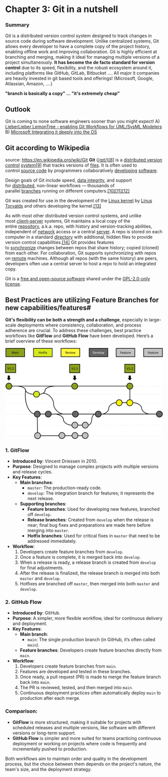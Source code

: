 # Chapter 3: Git in a nutshell

### Summary
Git is a distributed version control system designed to track changes in source code during software development. Unlike centralized systems, Git allows every developer to have a complete copy of the project history, enabling offline work and improving collaboration. Git is highly efficient at branching and merging, making it ideal for managing multiple versions of a project simultaneously. **It has become the de facto standard for version control** due to its speed, flexibility, and the robust ecosystem around it, including platforms like GitHub, GitLab, Bitbucket ....
All major it companies are heavily invested in git based tools and offerings! (Microsoft, Google, Atlassian, Amazon, ....)

**"branch is basically a copy" ... "it's extremely cheap"**
## Outlook
Git is coming to none software engineers sooner than you might expect! 
A) [LieberLieber LemonTree - enabling Git Workflows for UML/SysML Modelers](https://www.lieberlieber.com/lemontree/de/)
B) [Microsoft Integrating it deeply into the OS](https://www.theverge.com/2024/5/21/24161785/microsoft-windows-file-explorer-version-control-7z-tar)
## Git according to Wikipedia
source: https://en.wikipedia.org/wiki/Git
**Git** ([/ɡɪt/](https://en.wikipedia.org/wiki/Help:IPA/English "Help:IPA/English"))[[8]](https://en.wikipedia.org/wiki/Git#cite_note-:0-9) is a [distributed version control](https://en.wikipedia.org/wiki/Distributed_version_control "Distributed version control") [system](https://en.wikipedia.org/wiki/Software_system "Software system")[[9]](https://en.wikipedia.org/wiki/Git#cite_note-FOOTNOTEChaconStraub201429%E2%80%9331-10) that tracks versions of [files](https://en.wikipedia.org/wiki/Computer_file "Computer file"). It is often used to control [source code](https://en.wikipedia.org/wiki/Source_code "Source code") by programmers collaboratively [developing](https://en.wikipedia.org/wiki/Software_development "Software development") [software](https://en.wikipedia.org/wiki/Software "Software").

Design goals of Git include speed, [data integrity](https://en.wikipedia.org/wiki/Data_integrity "Data integrity"), and support for [distributed](https://en.wikipedia.org/wiki/Distributed_computing "Distributed computing"), non-linear workflows — thousands of parallel [branches](https://en.wikipedia.org/wiki/Branching_(version_control) "Branching (version control)") running on different computers.[[10]](https://en.wikipedia.org/wiki/Git#cite_note-kernel_SCM_saga-11)[[11]](https://en.wikipedia.org/wiki/Git#cite_note-integrity_goals-12)[[12]](https://en.wikipedia.org/wiki/Git#cite_note-linusGoogleTalk-13)

Git was created for use in the development of the [Linux kernel](https://en.wikipedia.org/wiki/Linux_kernel "Linux kernel") by [Linus Torvalds](https://en.wikipedia.org/wiki/Linus_Torvalds "Linus Torvalds") and others developing the kernel.[[13]](https://en.wikipedia.org/wiki/Git#cite_note-pro-git-1.2-14)

As with most other distributed version control systems, and unlike most [client–server](https://en.wikipedia.org/wiki/Client%E2%80%93server "Client–server") systems, Git maintains a local copy of the entire [repository](https://en.wikipedia.org/wiki/Repository_(version_control) "Repository (version control)"), a.k.a. repo, with history and version-tracking abilities, independent of [network](https://en.wikipedia.org/wiki/Computer_network "Computer network") access or a central [server](https://en.wikipedia.org/wiki/Server_(computing) "Server (computing)"). A repo is stored on each computer in a standard [directory](https://en.wikipedia.org/wiki/Directory_(computing) "Directory (computing)") with additional, hidden files to provide version control capabilities.[[14]](https://en.wikipedia.org/wiki/Git#cite_note-15) Git provides features to [synchronize](https://en.wikipedia.org/wiki/Synchronization_(computer_science) "Synchronization (computer science)") changes between repos that share history; copied (cloned) from each other. For collaboration, Git supports synchronizing with repos on [remote](https://en.wikipedia.org/wiki/Computer_network "Computer network") machines. Although all repos (with the same history) are peers, developers often use a central server to host a repo to hold an integrated copy.

Git is a [free and open-source software](https://en.wikipedia.org/wiki/Free_and_open-source_software "Free and open-source software") shared under the [GPL-2.0-only license](https://en.wikipedia.org/wiki/GNU_General_Public_License "GNU General Public License").

## Best Practices are utilizing Feature Branches for new capabilities/features#
**Git's flexibility can be both a strength and a challenge**, especially in large-scale deployments where consistency, collaboration, and process adherence are crucial. To address these challenges, best practice workflows like **GitFlow** and **GitHub Flow** have been developed. Here’s a brief overview of these workflows:

![](Pasted%20image%2020240826132423.png)
### 1. GitFlow
- **Introduced by**: Vincent Driessen in 2010.
- **Purpose**: Designed to manage complex projects with multiple versions and release cycles.
- **Key Features**:
  - **Main branches**: 
    - `master`: The production-ready code.
    - `develop`: The integration branch for features; it represents the next release.
  - **Supporting branches**:
    - **Feature branches**: Used for developing new features, branched off `develop`.
    - **Release branches**: Created from `develop` when the release is near; final bug fixes and preparations are made here before merging into `master`.
    - **Hotfix branches**: Used for critical fixes in `master` that need to be addressed immediately.
- **Workflow**:
  1. Developers create feature branches from `develop`.
  2. Once a feature is complete, it is merged back into `develop`.
  3. When a release is ready, a release branch is created from `develop` for final adjustments.
  4. After the release is finalized, the release branch is merged into both `master` and `develop`.
  5. Hotfixes are branched off `master`, then merged into both `master` and `develop`.

### 2. GitHub Flow
- **Introduced by**: GitHub.
- **Purpose**: A simpler, more flexible workflow, ideal for continuous delivery and deployment.
- **Key Features**:
  - **Main branch**:
    - `main`: The single production branch (in GitHub, it’s often called `main`).
  - **Feature branches**: Developers create feature branches directly from `main`.
- **Workflow**:
  1. Developers create feature branches from `main`.
  2. Features are developed and tested in these branches.
  3. Once ready, a pull request (PR) is made to merge the feature branch back into `main`.
  4. The PR is reviewed, tested, and then merged into `main`.
  5. Continuous deployment practices often automatically deploy `main` to production after each merge.

### Comparison:
- **GitFlow** is more structured, making it suitable for projects with scheduled releases and multiple versions, like software with different versions or long-term support.
- **GitHub Flow** is simpler and more suited for teams practicing continuous deployment or working on projects where code is frequently and incrementally pushed to production.

Both workflows aim to maintain order and quality in the development process, but the choice between them depends on the project's nature, the team's size, and the deployment strategy.

